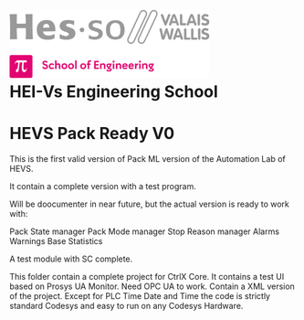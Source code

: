 <h1 align="left">
  <br>
  <img src="./img/hei-en.png" alt="HEI-Vs Logo" width="350">
  <br>
  HEI-Vs Engineering School
  <br>
</h1>

# HEVS Pack Ready V0

This is the first valid version of Pack ML version of the Automation Lab of HEVS.

It contain a complete version with a test program.

Will be doocumenter in near future, but the actual version is ready to work with:

Pack State manager
Pack Mode manager
Stop Reason manager
Alarms
Warnings
Base Statistics


A test module with SC complete.

This folder contain a complete project for CtrlX Core.
It contains a test UI based on Prosys UA Monitor. Need OPC UA to work.
Contain a XML version of the project. Except for PLC Time Date and Time the code is strictly standard Codesys and easy to run on any Codesys Hardware.
